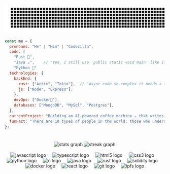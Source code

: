 
![gitartwork](gitartwork.svg)
```javascript
const me = {
  pronouns: "He" | "Him" | "Codezilla",
  code: [
    "Rust 🦀",  
    "Java ☕",    // "Yes, I still use 'public static void main' like it's 2003. Fight me."
    "Python 🐍"  
  technologies: {
    backEnd: {
      rust: ["Actix", "Tokio"],  // "Async code so complex it needs a therapist"
      js: ["Node", "Express"],
    },
    devOps: ["Docker🐳"],
    databases: ["MongoDB", "MySql", "Postgres"],
  },
  currentProject: "Building an AI-powered coffee machine ☕ that writes code",
  funFact: "There are 10 types of people in the world: those who understand binary and those who don't"
};
```
###

<br clear="both">

<div align="center">
  <img src="https://github-readme-stats.vercel.app/api?username=zeel991&hide_title=false&hide_rank=false&show_icons=true&include_all_commits=true&count_private=true&disable_animations=false&theme=dracula&locale=en&hide_border=false" height="150" alt="stats graph"  />
     
  <img src="https://streak-stats.demolab.com?user=zeel991&locale=en&mode=daily&theme=dracula&hide_border=false&border_radius=5" height="150" alt="streak graph"  />
</div>

<br>

<div align="center">
  <img src="https://skillicons.dev/icons?i=js" height="30" alt="javascript logo"  />
  <img width="12" />
  <img src="https://skillicons.dev/icons?i=ts" height="30" alt="typescript logo"  />
  <img width="12" />
  <img src="https://cdn.jsdelivr.net/gh/devicons/devicon/icons/html5/html5-original.svg" height="30" alt="html5 logo"  />
  <img width="12" />
  <img src="https://cdn.jsdelivr.net/gh/devicons/devicon/icons/css3/css3-original.svg" height="30" alt="css3 logo"  />
  <img width="12" />
  <img src="https://cdn.jsdelivr.net/gh/devicons/devicon/icons/python/python-original.svg" height="30" alt="python logo"  />
  <img width="12" />
  <img src="https://cdn.jsdelivr.net/gh/devicons/devicon/icons/c/c-original.svg" height="30" alt="c logo"  />
  <img width="12" />
  <img src="https://skillicons.dev/icons?i=java" height="30" alt="java logo"  />
  <img width="12" />
  <img src="https://skillicons.dev/icons?i=rust" height="30" alt="rust logo"  />
  <img width="12" />
  <img src="https://skillicons.dev/icons?i=solidity" height="30" alt="solidity logo"  />
  <img width="12" />
  <img src="https://skillicons.dev/icons?i=docker" height="30" alt="docker logo"  />
  <img width="12" />
  <img src="https://skillicons.dev/icons?i=react" height="30" alt="react logo"  />
  <img width="12" />
  <img src="https://skillicons.dev/icons?i=git" height="30" alt="git logo"  />
  <img width="12" />
  <img src="https://skillicons.dev/icons?i=ipfs" height="30" alt="ipfs logo"  />
</div>


